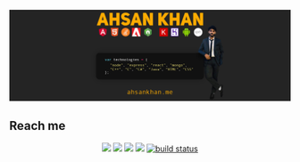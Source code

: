 <!-- ### Hi there 👋 -->
[![bg][banner]][website]
<!--
**ahsankhan26/ahsankhan26** is a ✨ _special_ ✨ repository because its `README.md` (this file) appears on your GitHub profile.

Here are some ideas to get you started:

- 🔭 I’m currently working on ...
- 🌱 I’m currently learning ...
- 👯 I’m looking to collaborate on ...
- 🤔 I’m looking for help with ...
- 💬 Ask me about ...
- 📫 How to reach me: ...
- 😄 Pronouns: ...
- ⚡ Fun fact: ...
-->

## Reach me 
<!-- [![Github](https://img.shields.io/github/followers/ahsankhan26?label=Follow&style=social)][github] -->

<!--
<div style="padding-left: 500">
[![Linkedin](https://img.shields.io/badge/-ahsankhan26-blue?style=flat&logo=linkedin&logoColor=white&link=[linkedin])][linkedin]
[![Hackerrank](https://img.shields.io/badge/-ahsankhan26-3a424f?style=flat&logo=hackerrank&logoColor=2bbb61&link=[hackerrank])][hackerrank]
[![Stackoverflow](https://img.shields.io/badge/-StackOverflow-FE7A16?style=flat&logo=stack-overflow&logoColor=white&link=[stackoverflow])][stackoverflow]
[![Instagram](https://img.shields.io/badge/-ahsankhan26-E4405F?style=flat&logo=instagram&logoColor=white&link=[instagram])][instagram]
[![Mail](https://img.shields.io/badge/-m.ahsankhan26@hotmail.com-0078D4?style=flat&logo=microsoft-outlook&logoColor=white&link=[linkedin])](mailto:sarthakbh321@gmail.com)
</div> -->

<p align="center">
    <a href="https://linkedin.com/in/ahsankhan26" alt="LinkedIn">
        <img src="https://img.shields.io/badge/-ahsankhan26-blue?style=flat&logo=linkedin&logoColor=white" /></a>
    <a href="#backers" alt="Backers on Open Collective">
        <img src="https://img.shields.io/opencollective/backers/shields" /></a>
    <a href="#sponsors" alt="Sponsors on Open Collective">
        <img src="https://img.shields.io/opencollective/sponsors/shields" /></a>
    <a href="https://github.com/badges/shields/pulse" alt="Activity">
        <img src="https://img.shields.io/github/commit-activity/m/badges/shields" /></a>
    <a href="https://circleci.com/gh/badges/shields/tree/master">
        <img src="https://img.shields.io/circleci/project/github/badges/shields/master" alt="build status"></a>
</p>



[banner]: https://raw.githubusercontent.com/ahsankhan26/ahsankhan26/master/banner.jpg
[website]: https://ahsankhan.me
[github]: https://github.com/ahsankhan26
[linkedin]: https://linkedin.com/in/ahsankhan26
[hackerrank]: https://hackerrank.com/ahsankhan26
[instagram]: https://instagram.com/ahsankhan26
[stackoverflow]: https://stackoverflow.com/users/13870209/ahsan-khan

